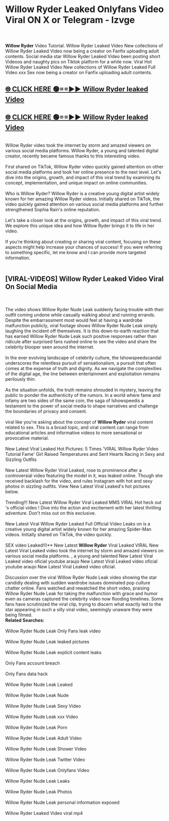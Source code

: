 <h1> Willow Ryder Leaked Onlyfans Video Viral ON X or Telegram - lzvge </h1>

# 
<br>
<strong>Willow Ryder</strong> Video Tutorial. Willow Ryder Leaked Video New collections of  Willow Ryder Leaked Video now being a creator on Fanfix uploading adult contents. Social media star Willow Ryder Leaked Video been posting short Videoos and naughty pics on Tiktok platform for a while now. Viral Hot Willow Ryder Leaked Video New collections of Willow Ryder Leaked Full Video xxx Sex now being a creator on Fanfix uploading adult contents.
<br>

## [🌐 CLICK HERE 🟢==►► Willow Ryder leaked Video ](https://onlyclips.site?title=Willow_Ryder&ref=git)


## [🌐 CLICK HERE 🟢==►► Willow Ryder leaked Video ](https://onlyclips.site?title=Willow_Ryder&ref=git)

<br>
Willow Ryder video took the internet by storm and amazed viewers on various social media platforms. Willow Ryder, a young and talented digital creator, recently became famous thanks to this interesting video.
<br><br>
First shared on TikTok, Willow Ryder video quickly gained attention on other social media platforms and took her online presence to the next level. Let's dive into the origins, growth, and impact of this viral trend by examining its concept, implementation, and unique impact on online communities.
<br><br>
Who is Willow Ryder? Willow Ryder is a creative young digital artist widely known for her amazing Willow Ryder videos. Initially shared on TikTok, the video quickly gained attention on various social media platforms and further strengthened Sophia Rain's online reputation.
<br><br>
Let's take a closer look at the origins, growth, and impact of this viral trend. We explore this unique idea and how Willow Ryder brings it to life in her video.
<br><br>
If you're thinking about creating or sharing viral content, focusing on these aspects might help increase your chances of success! If you were referring to something specific, let me know and I can provide more targeted information.
<br><br>
<h2>[VIRAL-VIDEOS] Willow Ryder Leaked Video Viral On Social Media</h2>
<br><br>
The video shows Willow Ryder Nude Leak suddenly facing trouble with their outfit coming undone while casually walking about and running errands. Despite the embarrassment most would feel at having a wardrobe malfunction publicly, viral footage shows Willow Ryder Nude Leak simply laughing the incident off themselves. It is this down-to-earth reaction that has earned Willow Ryder Nude Leak such positive responses rather than ridicule after surprised fans rushed online to see the video and share the celebrity blooper seen around the internet.
<br><br>
In the ever evolving landscape of celebrity culture, the Ishowspeedscandal underscores the relentless pursuit of sensationalism, a pursuit that often comes at the expense of truth and dignity. As we navigate the complexities of the digital age, the line between entertainment and exploitation remains perilously thin.
<br><br>
As the situation unfolds, the truth remains shrouded in mystery, leaving the public to ponder the authenticity of the rumors. In a world where fame and infamy are two sides of the same coin, the saga of Ishowspeedis a testament to the power of social media to shape narratives and challenge the boundaries of privacy and consent.
<br><br>
viral like you're asking about the concept of <strong>Willow Ryder</strong> viral content related to sex. This is a broad topic, and viral content can range from educational articles and informative videos to more sensational or provocative material.
<br><br>
New Latest Viral Leaked Hot Pictures: 5 Times 'VIRAL Willow Ryder Video Tutorial Fame' Girl Raised Temperatures and Sent Hearts Racing in Sexy and Sizzling Outfits
<br><br>
New Latest Willow Ryder Viral Leaked, rose to prominence after a controversial video featuring the model in it, was leaked online. Though she received backlash for the video, and rules Instagram with hot and sexy photos in sizzling outfits. View New Latest Viral Leaked's hot pictures below.
<br><br>
Trending!!! New Latest Willow Ryder Viral Leaked MMS VIRAL Hot heck out 's official video ! Dive into the action and excitement with her latest thrilling adventure. Don't miss out on this exclusive.
<br><br>
New Latest Viral Willow Ryder Leaked Full Official Video Leaks on  is a creative young digital artist widely known for her amazing Spider-Man videos. Initially shared on TikTok, the video quickly.
<br><br>
SEX video Leaked!!)** New Latest <strong>Willow Ryder</strong> Viral Leaked VIRAL New Latest Viral Leaked video took the internet by storm and amazed viewers on various social media platforms. , a young and talented New Latest Viral Leaked video oficial youtube araujo New Latest Viral Leaked video oficial youtube araujo New Latest Viral Leaked video oficial.
<br><br>
Discussion over the viral Willow Ryder Nude Leak video showing the star candidly dealing with sudden wardrobe issues dominated pop culture chatter online. Fans watched and rewatched the short video, praising Willow Ryder Nude Leak for taking the malfunction with grace and humor even as cameras captured the celebrity video now flooding timelines. Some fans have scrutinized the viral clip, trying to discern what exactly led to the star appearing in such a silly viral video, seemingly unaware they were being filmed.
<br>
<strong>Related Searches:</strong>
<br><br>
Willow Ryder Nude Leak Only Fans leak video
<br><br>
Willow Ryder Nude Leak leaked pictures
<br><br>
Willow Ryder Nude Leak explicit content leaks
<br><br>
Only Fans account breach
<br><br>
Only Fans data hack
<br><br>
Willow Ryder Nude Leak Leaked
<br><br>
Willow Ryder Nude Leak Nude
<br><br>
Willow Ryder Nude Leak Sexy Video
<br><br>
Willow Ryder Nude Leak xxx Video
<br><br>
Willow Ryder Nude Leak Porn
<br><br>
Willow Ryder Nude Leak Adult Video
<br><br>
Willow Ryder Nude Leak Shower Video
<br><br>
Willow Ryder Nude Leak Twitter Video
<br><br>
Willow Ryder Nude Leak Onlyfans Video
<br><br>
Willow Ryder Nude Leak Leaks
<br><br>
Willow Ryder Nude Leak Photos
<br><br>
Willow Ryder Nude Leak personal information exposed
<br><br>
Willow Ryder Leaked Video viral mp4